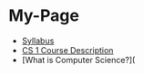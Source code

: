 # My-Page

* [Syllabus](https://github.com/naqvimun000/My-Page/blob/master/syllabus.md)
* [CS 1 Course Description](https://github.com/naqvimun000/My-Page/blob/master/course_description.md)
* [What is Computer Science?](
